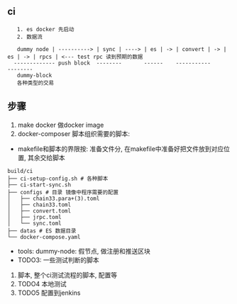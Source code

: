 
## ci 

```
   1. es docker 先启动
   2. 数据流
   
   dummy node | ----------> | sync | ----> | es | -> | convert | -> |  es | -> | rpcs | <--- test rpc 读到预期的数据
  ------------- push block  --------       ------    -----------               --------                              
   dummy-block
   各种类型的交易

```


## 步骤

 1. make docker 做docker image
 1. docker-composer 脚本组织需要的脚本: 
   * makefile和脚本的界限按: 准备文件分, 在makefile中准备好把文件放到对应位置, 其余交给脚本
```
build/ci
├── ci-setup-config.sh # 各种脚本
├── ci-start-sync.sh
├── configs # 目录 镜像中程序需要的配置
│   ├── chain33.para+(3).toml
│   ├── chain33.toml
│   ├── convert.toml
│   ├── jrpc.toml
│   └── sync.toml
├── datas # ES 数据目录
└── docker-compose.yaml
```
   * tools: dummy-node: 假节点, 做注册和推送区块
   * TODO3: 一些测试判断的脚本
 1. 脚本, 整个ci测试流程的脚本, 配置等
 1. TODO4 本地测试
 1. TODO5 配置到jenkins
 